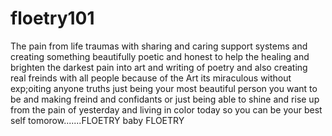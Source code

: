 # floetry101
The pain from life traumas with sharing and caring support systems and creating something beautifully poetic and honest to help the healing and brighten the darkest pain into art and writing of poetry and also creating real freinds with all people because of the Art  its miraculous without exp;oiting anyone truths just being your most beautiful person you want to be and making freind and confidants or just being able to shine and rise up from the pain of yesterday and living in color today so you can be your best self tomorow.......FLOETRY baby FLOETRY  
